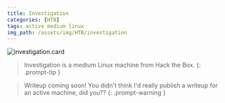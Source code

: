 ```yaml
---
title: Investigation
categories: [HTB]
tags: active medium linux
img_path: /assets/img/HTB/investigation
---
```


![investigation.card](Investigation.png)

> Investigation is a medium Linux machine from Hack the Box. 
{: .prompt-tip }

> Writeup coming soon! You didn't think I'd really publish a writeup for an active machine, did you??
{: .prompt-warning }